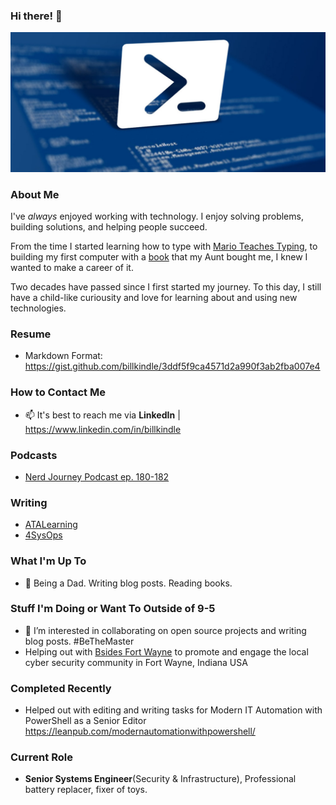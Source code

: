 ### Hi there! 👋

![header image](https://github.com/billkindle/billkindle/blob/master/images/powershell.jpg)

### About Me

I've *always* enjoyed working with technology. I enjoy solving problems, building solutions, and helping people succeed.

From the time I started learning how to type with [Mario Teaches Typing](https://archive.org/details/msdos_Mario_Teaches_Typing_1992), to building 
my first computer with a [book](https://www.goodreads.com/book/show/5014046-build-your-own-pc) that my Aunt bought me, I knew I wanted to make a career of it.

Two decades have passed since I first started my journey. To this day, I still have a child-like curiousity and love for learning about and using new technologies. 

### Resume
- Markdown Format: https://gist.github.com/billkindle/3ddf5f9ca4571d2a990f3ab2fba007e4

### How to Contact Me
- 📫 It's best to reach me via **LinkedIn** | https://www.linkedin.com/in/billkindle

### Podcasts
- [Nerd Journey Podcast ep. 180-182](https://nerd-journey.com/?s=Bill+Kindle)

### Writing
- [ATALearning](https://adamtheautomator.com/author/bill/)
- [4SysOps]()

### What I'm Up To
- 🔭 Being a Dad. Writing blog posts. Reading books. 

### Stuff I'm Doing or Want To Outside of 9-5
- 👯 I’m interested in collaborating on open source projects and writing blog posts. #BeTheMaster
- Helping out with [Bsides Fort Wayne](https://bsidesfortwayne.org/) to promote and engage the local cyber security community in Fort Wayne, Indiana USA

### Completed Recently
- Helped out with editing and writing tasks for Modern IT Automation with PowerShell as a Senior Editor https://leanpub.com/modernautomationwithpowershell/

### Current Role
- **Senior Systems Engineer**(Security & Infrastructure), Professional battery replacer, fixer of toys. 

